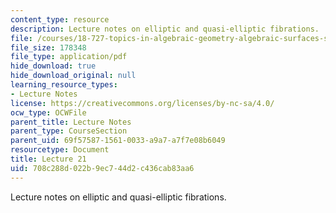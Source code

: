 ```yaml
---
content_type: resource
description: Lecture notes on elliptic and quasi-elliptic fibrations.
file: /courses/18-727-topics-in-algebraic-geometry-algebraic-surfaces-spring-2008/708c288d022b9ec744d2c436cab83aa6_lect21.pdf
file_size: 178348
file_type: application/pdf
hide_download: true
hide_download_original: null
learning_resource_types:
- Lecture Notes
license: https://creativecommons.org/licenses/by-nc-sa/4.0/
ocw_type: OCWFile
parent_title: Lecture Notes
parent_type: CourseSection
parent_uid: 69f57587-1561-0033-a9a7-a7f7e08b6049
resourcetype: Document
title: Lecture 21
uid: 708c288d-022b-9ec7-44d2-c436cab83aa6
---
```

Lecture notes on elliptic and quasi-elliptic fibrations.